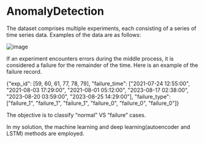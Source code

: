 # AnomalyDetection

The dataset comprises multiple experiments, each consisting of a series of time series data. Examples of the data are as follows:


![image](https://github.com/iwkkk/AnomalyDetection/assets/77448166/9e812813-d369-48cb-bc28-d91f53c50375)

If an experiment encounters errors during the middle process, it is considered a failure for the remainder of the time. Here is an example of the failure record.


{"exp_id": [59, 60, 61, 77, 78, 79], 
"failure_time": ["2021-07-24 12:55:00", "2021-08-03 17:29:00", "2021-08-01 05:12:00", "2023-08-17 02:38:00", "2023-08-20 03:59:00", "2023-08-25 14:29:00"], 
"failure_type": ["failure_1", "failure_1", "failure_1", "failure_0", "failure_0", "failure_0"]}


The objective is to classify “normal” VS “failure” cases.

In my solution, the machine learning and deep learning(autoencoder and LSTM) methods are employed.

